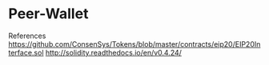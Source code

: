 # Peer-Wallet

References
  https://github.com/ConsenSys/Tokens/blob/master/contracts/eip20/EIP20Interface.sol
  http://solidity.readthedocs.io/en/v0.4.24/

